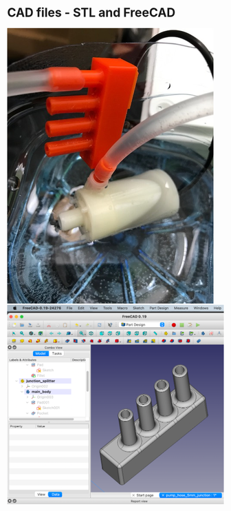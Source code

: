 # CAD files - STL and FreeCAD

![Photo - physical water splitter](../img/pump_splitter.jpeg?raw=true "3D printed water splitter")
![FreeCAD - water splitter](../img/CAD_screenshot.png?raw=true "FreeCAD screenshot of water splitter")
